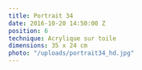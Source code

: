```yaml
---
title: Portrait 34
date: 2016-10-20 14:50:00 Z
position: 6
technique: Acrylique sur toile
dimensions: 35 x 24 cm
photo: "/uploads/portrait34_hd.jpg"
---
```


